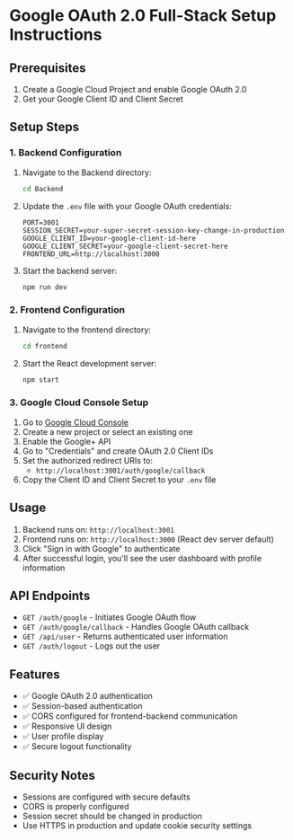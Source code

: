 # Google OAuth 2.0 Full-Stack Setup Instructions

## Prerequisites

1. Create a Google Cloud Project and enable Google OAuth 2.0
2. Get your Google Client ID and Client Secret

## Setup Steps

### 1. Backend Configuration

1. Navigate to the Backend directory:
   ```bash
   cd Backend
   ```

2. Update the `.env` file with your Google OAuth credentials:
   ```env
   PORT=3001
   SESSION_SECRET=your-super-secret-session-key-change-in-production
   GOOGLE_CLIENT_ID=your-google-client-id-here
   GOOGLE_CLIENT_SECRET=your-google-client-secret-here
   FRONTEND_URL=http://localhost:3000
   ```

3. Start the backend server:
   ```bash
   npm run dev
   ```

### 2. Frontend Configuration

1. Navigate to the frontend directory:
   ```bash
   cd frontend
   ```

2. Start the React development server:
   ```bash
   npm start
   ```

### 3. Google Cloud Console Setup

1. Go to [Google Cloud Console](https://console.cloud.google.com/)
2. Create a new project or select an existing one
3. Enable the Google+ API
4. Go to "Credentials" and create OAuth 2.0 Client IDs
5. Set the authorized redirect URIs to:
   - `http://localhost:3001/auth/google/callback`
6. Copy the Client ID and Client Secret to your `.env` file

## Usage

1. Backend runs on: `http://localhost:3001`
2. Frontend runs on: `http://localhost:3000` (React dev server default)
3. Click "Sign in with Google" to authenticate
4. After successful login, you'll see the user dashboard with profile information

## API Endpoints

- `GET /auth/google` - Initiates Google OAuth flow
- `GET /auth/google/callback` - Handles Google OAuth callback
- `GET /api/user` - Returns authenticated user information
- `GET /auth/logout` - Logs out the user

## Features

- ✅ Google OAuth 2.0 authentication
- ✅ Session-based authentication
- ✅ CORS configured for frontend-backend communication
- ✅ Responsive UI design
- ✅ User profile display
- ✅ Secure logout functionality

## Security Notes

- Sessions are configured with secure defaults
- CORS is properly configured
- Session secret should be changed in production
- Use HTTPS in production and update cookie security settings
